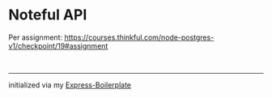 # Noteful API

Per assignment: https://courses.thinkful.com/node-postgres-v1/checkpoint/19#assignment








<br />

<hr />

initialized via my [Express-Boilerplate](https://github.com/artificialarea/express-boilerplate)